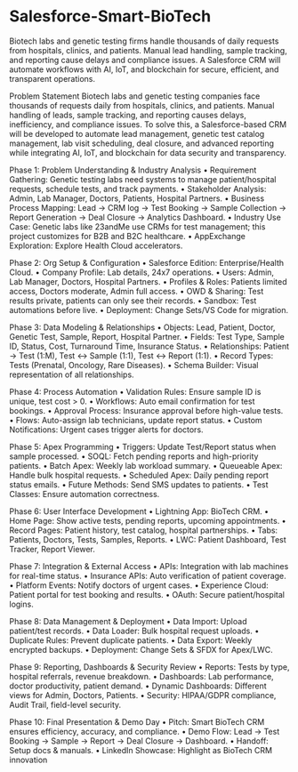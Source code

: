 # Salesforce-Smart-BioTech
Biotech labs and genetic testing firms handle thousands of daily requests from hospitals, clinics, and patients. Manual lead handling, sample tracking, and reporting cause delays and compliance issues. A Salesforce CRM will automate workflows with AI, IoT, and blockchain for secure, efficient, and transparent operations.

Problem Statement
 Biotech labs and genetic testing companies face thousands of requests daily from hospitals, clinics,
 and patients. Manual handling of leads, sample tracking, and reporting causes delays, inefficiency,
 and compliance issues. To solve this, a Salesforce-based CRM will be developed to automate lead
 management, genetic test catalog management, lab visit scheduling, deal closure, and advanced
 reporting while integrating AI, IoT, and blockchain for data security and transparency.

Phase 1: Problem Understanding & Industry Analysis
 • Requirement Gathering: Genetic testing labs need systems to manage patient/hospital requests,
 schedule tests, and track payments.
 • Stakeholder Analysis: Admin, Lab Manager, Doctors, Patients, Hospital Partners.
 • Business Process Mapping: Lead → CRM log → Test Booking → Sample Collection → Report
 Generation → Deal Closure → Analytics Dashboard.
 • Industry Use Case: Genetic labs like 23andMe use CRMs for test management; this project
 customizes for B2B and B2C healthcare.
 • AppExchange Exploration: Explore Health Cloud accelerators.

Phase 2: Org Setup & Configuration
 • Salesforce Edition: Enterprise/Health Cloud.
 • Company Profile: Lab details, 24x7 operations.
 • Users: Admin, Lab Manager, Doctors, Hospital Partners.
 • Profiles & Roles: Patients limited access, Doctors moderate, Admin full access.
 • OWD & Sharing: Test results private, patients can only see their records.
 • Sandbox: Test automations before live.
 • Deployment: Change Sets/VS Code for migration.

Phase 3: Data Modeling & Relationships
 • Objects: Lead, Patient, Doctor, Genetic Test, Sample, Report, Hospital Partner.
 • Fields: Test Type, Sample ID, Status, Cost, Turnaround Time, Insurance Status.
 • Relationships: Patient → Test (1:M), Test ↔ Sample (1:1), Test ↔ Report (1:1).
 • Record Types: Tests (Prenatal, Oncology, Rare Diseases).
 • Schema Builder: Visual representation of all relationships.

Phase 4: Process Automation
 • Validation Rules: Ensure sample ID is unique, test cost > 0.
 • Workflows: Auto email confirmation for test bookings.
 • Approval Process: Insurance approval before high-value tests.
 • Flows: Auto-assign lab technicians, update report status.
 • Custom Notifications: Urgent cases trigger alerts for doctors.

Phase 5: Apex Programming
 • Triggers: Update Test/Report status when sample processed.
 • SOQL: Fetch pending reports and high-priority patients.
 • Batch Apex: Weekly lab workload summary.
 • Queueable Apex: Handle bulk hospital requests.
 • Scheduled Apex: Daily pending report status emails.
 • Future Methods: Send SMS updates to patients.
 • Test Classes: Ensure automation correctness.

Phase 6: User Interface Development
 • Lightning App: BioTech CRM.
• Home Page: Show active tests, pending reports, upcoming appointments.
 • Record Pages: Patient history, test catalog, hospital partnerships.
 • Tabs: Patients, Doctors, Tests, Samples, Reports.
 • LWC: Patient Dashboard, Test Tracker, Report Viewer.

Phase 7: Integration & External Access
 • APIs: Integration with lab machines for real-time status.
 • Insurance APIs: Auto verification of patient coverage.
 • Platform Events: Notify doctors of urgent cases.
 • Experience Cloud: Patient portal for test booking and results.
 • OAuth: Secure patient/hospital logins.

Phase 8: Data Management & Deployment
 • Data Import: Upload patient/test records.
 • Data Loader: Bulk hospital request uploads.
 • Duplicate Rules: Prevent duplicate patients.
 • Data Export: Weekly encrypted backups.
 • Deployment: Change Sets & SFDX for Apex/LWC.

Phase 9: Reporting, Dashboards & Security Review
 • Reports: Tests by type, hospital referrals, revenue breakdown.
 • Dashboards: Lab performance, doctor productivity, patient demand.
 • Dynamic Dashboards: Different views for Admin, Doctors, Patients.
 • Security: HIPAA/GDPR compliance, Audit Trail, field-level security.

Phase 10: Final Presentation & Demo Day
 • Pitch: Smart BioTech CRM ensures efficiency, accuracy, and compliance.
 • Demo Flow: Lead → Test Booking → Sample → Report → Deal Closure → Dashboard.
 • Handoff: Setup docs & manuals.
 • LinkedIn Showcase: Highlight as BioTech CRM innovation
